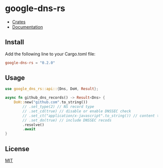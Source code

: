 # google-dns-rs

- [Crates](https://crates.io/crates/google-dns-rs)
- [Documentation](https://docs.rs/google-dns-rs/0.2.0/google_dns_rs/)

## Install

Add the following line to your Cargo.toml file:

```toml
google-dns-rs = "0.2.0"
```

## Usage

```rust
use google_dns_rs::api::{Dns, DoH, Result};

async fn github_dns_records() -> Result<Dns> {
    DoH::new("github.com".to_string())
        // .set_type(2) // NS record type
        // .set_cd(true) // disable or enable DNSSEC check
        // .set_ct("application/x-javascript".to_string()) // content type
        // .set_do(true) // include DNSSEC recods
        .resolve()
        .await
}
```

## License

[MIT](./LICENSE)
